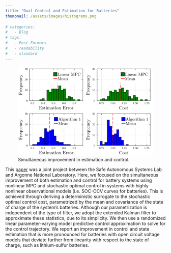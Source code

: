 ```yaml
---
title: "Dual Control and Estimation for Batteries"
thumbnail: /assets/images/histograms.png

# categories:
#   - Blog
# tags:
#   - Post Formats
#   - readability
#   - standard
---
```


<figure>
  <img src="/assets/images/histograms.png" alt=""/>
  <figcaption>Simultaneous improvement in estimation and control.</figcaption>
</figure>



This [paper](https://arxiv.org/abs/2507.21300) was a joint project between the Safe Autonomous Systems Lab and Argonne National Laboratory. Here, we focused on the simultaneous improvement of both estimation and control for battery systems using nonlinear MPC and stochastic optimal control in systems with highly nonlinear observational models (i.e. SOC-OCV curves for batteries). This is achieved through deriving a deterministic surrogate to the stochastic
optimal control cost, parametrized by the mean and covariance of the state of charge of the system’s batteries. Although
our parametrization is independent of the type of filter, we
adopt the extended Kalman filter to approximate these statistics, due to its simplicity. We then use a randomized linear
parameter-varying model predictive control approximation to
solve for the control trajectory. We report an improvement
in control and state estimation that is more pronounced for
batteries with open circuit voltage models that deviate further
from linearity with respect to the state of charge, such as
lithium-sulfur batteries.